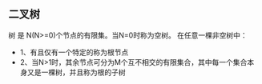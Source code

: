 ## 二叉树 

树 是 N(N>=0)个节点的有限集。当N=0时称为空树。
在任意一棵非空树中：
- 1、有且仅有一个特定的称为根节点
- 2、当N>1时，其余节点可分为M个互不相交的有限集合，其中每一个集合本身又是一棵树，并且称为根的子树


























































































































































